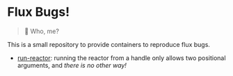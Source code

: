 # Flux Bugs!

> 🐛️ Who, me?


This is a small repository to provide containers to reproduce flux bugs.

 - [run-reactor](run-reactor): running the reactor from a handle only allows two positional arguments, and _there is no other way!_
